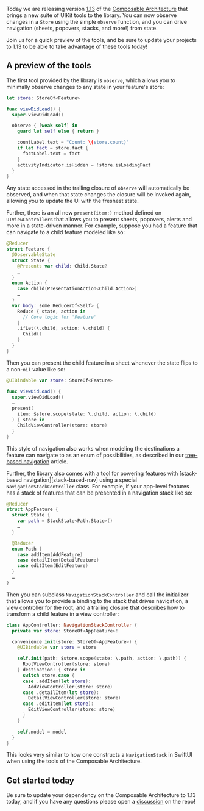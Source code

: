 Today we are releasing version [1.13][tca-1.13-release] of the 
[Composable Architecture][tca-gh] that brings a new suite of UIKit tools to the library. You can
now observe changes in a `Store` using the simple `observe` function, and you can drive navigation
(sheets, popovers, stacks, and more!) from state.

Join us for a quick preview of the tools, and be sure to update your projects to 1.13 to be able
to take advantage of these tools today!

## A preview of the tools

The first tool provided by the library is `observe`, which allows you to minimally observe 
changes to any state in your feature's store:

```swift
let store: StoreOf<Feature>

func viewDidLoad() {
  super.viewDidLoad()

  observe { [weak self] in
    guard let self else { return }

    countLabel.text = "Count: \(store.count)"
    if let fact = store.fact {
      factLabel.text = fact
    }
    activityIndicator.isHidden = !store.isLoadingFact
  }
}
```

Any state accessed in the trailing closure of `observe` will automatically be observed, and when
that state changes the closure will be invoked again, allowing you to update the UI with the 
freshest state.

Further, there is an all new `present(item:)` method defined on `UIViewController`s that allows 
you to present sheets, popovers, alerts and more in a state-driven manner. For example, suppose 
you had a feature that can navigate to a child feature modeled like so:

```swift
@Reducer
struct Feature {
  @ObservableState
  struct State {
    @Presents var child: Child.State?
    …
  }
  enum Action {
    case child(PresentationAction<Child.Action>)
    …
  }
  var body: some ReducerOf<Self> {
    Reduce { state, action in
      // Core logic for 'Feature' 
    }
    .ifLet(\.child, action: \.child) {
      Child()
    }
  }
}
```

Then you can present the child feature in a sheet whenever the state flips to a non-`nil` value
like so:

```swift
@UIBindable var store: StoreOf<Feature>

func viewDidLoad() {
  super.viewDidLoad()
  …
  present(
    item: $store.scope(state: \.child, action: \.child)
  ) { store in
    ChildViewController(store: store)
  }
}
```

This style of navigation also works when modeling the destinations a feature can navigate to as
an enum of possibilities, as described in our [tree-based navigation][tree-based-nav] article.

Further, the library also comes with a tool for powering features with
[stack-based navigation][stack-based-nav] using a special `NavigationStackController` class.
For example, if your app-level features has a stack of features that can be presented in a 
navigation stack like so:

```swift
@Reducer
struct AppFeature {
  struct State {
    var path = StackState<Path.State>()
    …
  }

  @Reducer
  enum Path {
    case addItem(AddFeature)
    case detailItem(DetailFeature)
    case editItem(EditFeature)
  }
  …
}
```

Then you can subclass `NavigationStackController` and call the initializer that allows you to 
provide a binding to the stack that drives navigation, a view controller for the root, and a 
trailing closure that describes how to transform a child feature in a view controller: 

```swift
class AppController: NavigationStackController {
  private var store: StoreOf<AppFeature>!

  convenience init(store: StoreOf<AppFeature>) {
    @UIBindable var store = store

    self.init(path: $store.scope(state: \.path, action: \.path)) {
      RootViewController(store: store)
    } destination: { store in
      switch store.case {
      case .addItem(let store):
        AddViewController(store: store)
      case .detailItem(let store):
        DetailViewController(store: store)
      case .editItem(let store):
        EditViewController(store: store)
      }
    }

    self.model = model
  }
}
```

This looks very similar to how one constructs a `NavigationStack` in SwiftUI when using the tools
of the Composable Architecture.

## Get started today

Be sure to update your dependency on the Composable Architecture to 1.13 today, and if you have
any questions please open a [discussion][tca-discussion] on the repo!

[tree-based-nav]: https://pointfreeco.github.io/swift-composable-architecture/main/documentation/composablearchitecture/stackbasednavigation
[tree-based-nav]: https://pointfreeco.github.io/swift-composable-architecture/main/documentation/composablearchitecture/treebasednavigation
[tca-1.13-release]: https://github.com/pointfreeco/swift-composable-architecture/releases/tag/1.13.0
[tca-gh]: https://github.com/pointfreeco/swift-composable-architecture/
[tca-discussion]: https://github.com/pointfreeco/swift-composable-architecture/discussions
